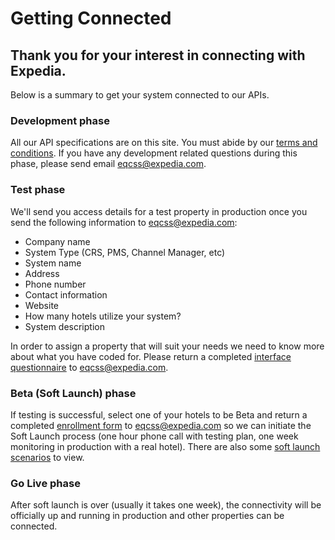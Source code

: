 # Getting Connected

## Thank you for your interest in connecting with Expedia.
Below is a summary to get your system connected to our APIs.

### Development phase
All our API specifications are on this site.  You must abide by our [terms and conditions](terms.html).
If you have any development related questions during this phase, please send email [eqcss@expedia.com](mailto:eqcss@expedia.com).

### Test phase
We'll send you access details for a test property in production once you send the following information to [eqcss@expedia.com](mailto:eqcss@expedia.com):

* Company name
* System Type (CRS, PMS, Channel Manager, etc)
* System name
* Address
* Phone number
* Contact information
* Website
* How many hotels utilize your system?
* System description
 
In order to assign a property that will suit your needs we need to know more about what you have coded for. Please return a completed [interface questionnaire](/files/EQC%20Interface%20Questionnaire.docx) to [eqcss@expedia.com](mailto:eqcss@expedia.com).
 
 
### Beta (Soft Launch) phase
If testing is successful, select one of your hotels to be Beta and return a completed [enrollment form](/files/EQC%20Enrollment%20Form.docx) to [eqcss@expedia.com](mailto:eqcss@expedia.com) so we can initiate the Soft Launch process (one hour phone call with testing plan, one week monitoring in production with a real hotel). There are also some [soft launch scenarios](/files/EQC%20Softlaunch%20Scenarios.docx) to view.
      
### Go Live phase
After soft launch is over (usually it takes one week), the connectivity will be officially up and running in production and other properties can be connected.
